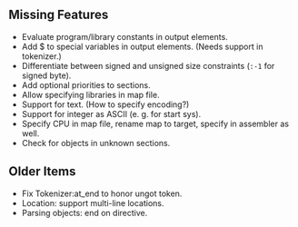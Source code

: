 ## Missing Features

- Evaluate program/library constants in output elements.
- Add $ to special variables in output elements. (Needs support in tokenizer.)
- Differentiate between signed and unsigned size constraints (`:-1` for signed byte).
- Add optional priorities to sections.
- Allow specifying libraries in map file.
- Support for text. (How to specify encoding?)
- Support for integer as ASCII (e. g. for start sys).
- Specify CPU in map file, rename map to target, specify in assembler as well.
- Check for objects in unknown sections. 

## Older Items

- Fix Tokenizer:at_end to honor ungot token.
- Location: support multi-line locations.
- Parsing objects: end on directive.
